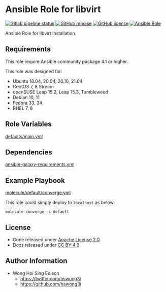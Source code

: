 # Ansible Role for libvirt

[![Gitlab pipeline status](https://img.shields.io/gitlab/pipeline/alvistack/ansible-role-libvirt/master)](https://gitlab.com/alvistack/ansible-role-libvirt/-/pipelines)
[![GitHub release](https://img.shields.io/github/release/alvistack/ansible-role-libvirt.svg)](https://github.com/alvistack/ansible-role-libvirt/releases)
[![GitHub license](https://img.shields.io/github/license/alvistack/ansible-role-libvirt.svg)](https://github.com/alvistack/ansible-role-libvirt/blob/master/LICENSE)
[![Ansible Role](https://img.shields.io/badge/galaxy-alvistack.libvirt-blue.svg)](https://galaxy.ansible.com/alvistack/libvirt)

Ansible Role for libvirt Installation.

## Requirements

This role require Ansible community package 4.1 or higher.

This role was designed for:

  - Ubuntu 18.04, 20.04, 20.10, 21.04
  - CentOS 7, 8 Stream
  - openSUSE Leap 15.2, Leap 15.3, Tumbleweed
  - Debian 10, 11
  - Fedora 33, 34
  - RHEL 7, 8

## Role Variables

[defaults/main.yml](defaults/main.yml)

## Dependencies

[ansible-galaxy-requirements.yml](ansible-galaxy-requirements.yml)

## Example Playbook

[molecule/default/converge.yml](molecule/default/converge.yml)

This role could simply deploy to `localhost` as below:

    molecule converge -s default

## License

  - Code released under [Apache License 2.0](LICENSE)
  - Docs released under [CC BY 4.0](http://creativecommons.org/licenses/by/4.0/)

## Author Information

  - Wong Hoi Sing Edison
      - <https://twitter.com/hswong3i>
      - <https://github.com/hswong3i>
